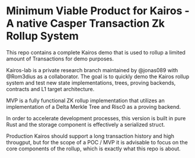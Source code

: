 # Minimum Viable Product for Kairos - A native Casper Transaction Zk Rollup System
This repo contains a complete Kairos demo that is used to rollup a limited amount of Transactions for demo purposes.

Kairos-lab is a private research branch maintained by @jonas089 with @Rom3dius as a collaborator. The goal is to quickly demo the Kairos rollup system and test new state implementations, trees, proving backends, contracts and L1 target architecture. 

MVP is a fully functional ZK rollup implementation that utilizes an implementation of a Delta Merkle Tree and Risc0 as a proving backend.

In order to accelerate development processes, this version is built in pure Rust and the storage component is effectively a serialized struct.

Production Kairos should support a long transaction history and high througput, but for the scope of a POC / MVP it is advisable to focus on the core components of the rollup, which is exactly what this repo is about.
